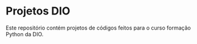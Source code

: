 # Projetos DIO

Este repositório contém projetos de códigos feitos para o curso formação Python da DIO.
